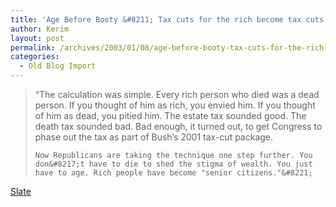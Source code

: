```yaml
---
title: 'Age Before Booty &#8211; Tax cuts for the rich become tax cuts for the old'
author: Kerim
layout: post
permalink: /archives/2003/01/08/age-before-booty-tax-cuts-for-the-rich-become-tax-cuts-for-the-old/
categories:
  - Old Blog Import
---
```


>   &#8220;The calculation was simple. Every rich person who died was a dead person. If you thought of him as rich, you envied him. If you thought of him as dead, you pitied him. The estate tax sounded good. The death tax sounded bad. Bad enough, it turned out, to get Congress to phase out the tax as part of Bush&#8217;s 2001 tax-cut package. 
>   
>   
>     Now Republicans are taking the technique one step further. You don&#8217;t have to die to shed the stigma of wealth. You just have to age. Rich people have become "senior citizens."&#8221;
>   


<a href="http://slate.msn.com/id/2076472/" onclick="_gaq.push(['_trackEvent', 'outbound-article', 'http://slate.msn.com/id/2076472/', 'Slate']);" >Slate</a>

